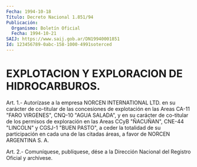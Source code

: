 ```yaml
---
Fecha: 1994-10-18
Título: Decreto Nacional 1.851/94
Publicación:
  Organismo: Boletín Oficial
  Fecha: 1994-10-21
SAIJ: https://www.saij.gob.ar/DN19940001851
Id: 123456789-0abc-158-1000-4991soterced
---
```

# EXPLOTACION Y EXPLORACION DE HIDROCARBUROS.

<a id="1"></a>
Art.  1.- Autorízase a la empresa NORCEN INTERNATIONAL LTD. en su carácter  de co-titular de las concesiones de explotación en las Areas  CA-11  "FARO  VIRGENES",  CNQ-10  "AGUA  SALADA",  y  en  su carácter de co-titular  de los permisos de exploración en las Areas CCyB "ÑACUÑAN", CNE-44 "LINCOLN"  y CGSJ-1 "BUEN PASTO", a ceder la totalidad de su participación en cada  una  de las citadas áreas, a favor de NORCEN ARGENTINA S. A.

<a id="2"></a>
Art. 2.- Comuníquese, publíquese, dése a la Dirección Nacional del Registro Oficial y archívese.